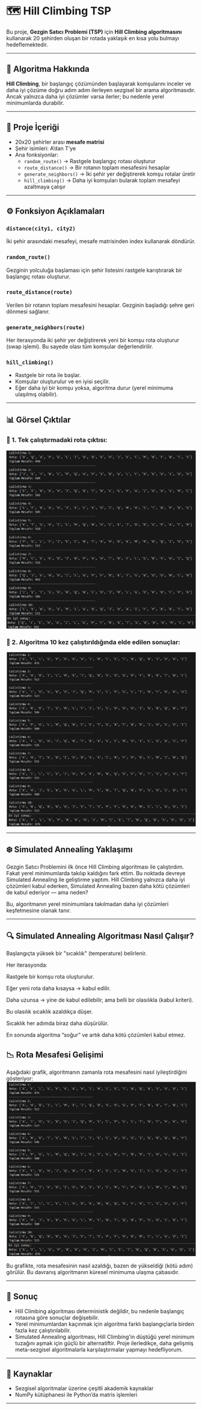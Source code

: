 # 🗺️ Hill Climbing TSP

Bu proje, **Gezgin Satıcı Problemi (TSP)** için **Hill Climbing algoritmasını** kullanarak 20 şehirden oluşan bir rotada yaklaşık en kısa yolu bulmayı hedeflemektedir.

---

## 🧠 Algoritma Hakkında

**Hill Climbing**, bir başlangıç çözümünden başlayarak komşularını inceler ve daha iyi çözüme doğru adım adım ilerleyen sezgisel bir arama algoritmasıdır. Ancak yalnızca daha iyi çözümler varsa ilerler; bu nedenle yerel minimumlarda durabilir.

---

## 📁 Proje İçeriği

- 20x20 şehirler arası **mesafe matrisi**
- Şehir isimleri: A’dan T’ye
- Ana fonksiyonlar:
  - `random_route()` → Rastgele başlangıç rotası oluşturur
  - `route_distance()` → Bir rotanın toplam mesafesini hesaplar
  - `generate_neighbors()` → İki şehir yer değiştirerek komşu rotalar üretir
  - `hill_climbing()` → Daha iyi komşuları bularak toplam mesafeyi azaltmaya çalışır

---

## ⚙️ Fonksiyon Açıklamaları

### `distance(city1, city2)`
İki şehir arasındaki mesafeyi, mesafe matrisinden index kullanarak döndürür.

### `random_route()`
Gezginin yolculuğa başlaması için şehir listesini rastgele karıştırarak bir başlangıç rotası oluşturur.

### `route_distance(route)`
Verilen bir rotanın toplam mesafesini hesaplar. Gezginin başladığı şehre geri dönmesi sağlanır.

### `generate_neighbors(route)`
Her iterasyonda iki şehir yer değiştirerek yeni bir komşu rota oluşturur (swap işlemi). Bu sayede olası tüm komşular değerlendirilir.

### `hill_climbing()`
- Rastgele bir rota ile başlar.
- Komşular oluşturulur ve en iyisi seçilir.
- Eğer daha iyi bir komşu yoksa, algoritma durur (yerel minimuma ulaşılmış olabilir).

---

## 📊 Görsel Çıktılar

### 🔹 1. Tek çalıştırmadaki rota çıktısı:
![İlk versiyonun çıktısı](hill_sehir_cikti.png)

### 🔹 2. Algoritma 10 kez çalıştırıldığında elde edilen sonuçlar:
![10 defa çalıştırma versiyonun çıktısı](random3_cikti.png)

---
## ❄️ Simulated Annealing Yaklaşımı
Gezgin Satıcı Problemini ilk önce Hill Climbing algoritması ile çalıştırdım. Fakat yerel minimumlarda takılıp kaldığını fark ettim.
Bu noktada devreye Simulated Annealing ile geliştirme yaptım. Hill Climbing yalnızca daha iyi çözümleri kabul ederken, Simulated Annealing bazen daha kötü çözümleri de kabul ederiyor — ama neden?

Bu, algoritmanın yerel minimumlara takılmadan daha iyi çözümleri keşfetmesine olanak tanır.

---
## 🔍 Simulated Annealing Algoritması Nasıl Çalışır?
Başlangıçta yüksek bir "sıcaklık" (temperature) belirlenir.

Her iterasyonda:

Rastgele bir komşu rota oluşturulur.

Eğer yeni rota daha kısaysa → kabul edilir.

Daha uzunsa → yine de kabul edilebilir, ama belli bir olasılıkla (kabul kriteri).

Bu olasılık sıcaklık azaldıkça düşer.

Sıcaklık her adımda biraz daha düşürülür.

En sonunda algoritma “soğur” ve artık daha kötü çözümleri kabul etmez.

## 📉 Rota Mesafesi Gelişimi
Aşağıdaki grafik, algoritmanın zamanla rota mesafesini nasıl iyileştirdiğini gösteriyor:
![toplam rota mesafesinin zamanla (iterasyon boyunca](random3_cikti.png)

Bu grafikte, rota mesafesinin nasıl azaldığı, bazen de yükseldiği (kötü adım) görülür. Bu davranış algoritmanın küresel minimuma ulaşma çabasıdır.

---
## 🧠 Sonuç

- Hill Climbing algoritması deterministik değildir, bu nedenle başlangıç rotasına göre sonuçlar değişebilir.
- Yerel minimumlardan kaçınmak için algoritma farklı başlangıçlarla birden fazla kez çalıştırılabilir.
- Simulated Annealing algoritması, Hill Climbing'in düştüğü yerel minimum tuzağını aşmak için güçlü bir alternatiftir. Proje ilerledikçe, daha gelişmiş meta-sezgisel algoritmalarla karşılaştırmalar yapmayı hedefliyorum.
---

## 📌 Kaynaklar
- Sezgisel algoritmalar üzerine çeşitli akademik kaynaklar
- NumPy kütüphanesi ile Python’da matris işlemleri

---










